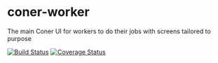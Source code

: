 # coner-worker
The main Coner UI for workers to do their jobs with screens tailored to purpose

[![Build Status](https://travis-ci.org/caeos/coner-worker.svg?branch=master)](https://travis-ci.org/caeos/coner-worker)
[![Coverage Status](https://coveralls.io/repos/github/caeos/coner-worker/badge.svg?branch=master)](https://coveralls.io/github/caeos/coner-worker?branch=master)
